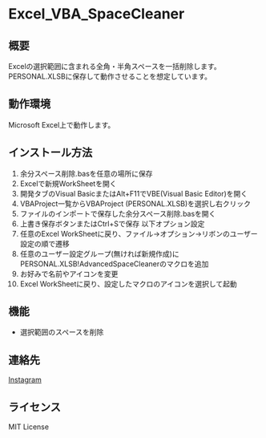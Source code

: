 # Excel_VBA_SpaceCleaner

## 概要
Excelの選択範囲に含まれる全角・半角スペースを一括削除します。  
PERSONAL.XLSBに保存して動作させることを想定しています。  

## 動作環境
Microsoft Excel上で動作します。  

## インストール方法
1. 余分スペース削除.basを任意の場所に保存
2. Excelで新規WorkSheetを開く
3. 開発タブのVisual BasicまたはAlt+F11でVBE(Visual Basic Editor)を開く
4. VBAProject一覧からVBAProject (PERSONAL.XLSB)を選択し右クリック
5. ファイルのインポートで保存した余分スペース削除.basを開く
6. 上書き保存ボタンまたはCtrl+Sで保存
以下オプション設定  
7. 任意のExcel WorkSheetに戻り、ファイル→オプション→リボンのユーザー設定の順で遷移
8. 任意のユーザー設定グループ(無ければ新規作成)にPERSONAL.XLSB!AdvancedSpaceCleanerのマクロを追加
9. お好みで名前やアイコンを変更
10. Excel WorkSheetに戻り、設定したマクロのアイコンを選択して起動

## 機能
* 選択範囲のスペースを削除

## 連絡先
[Instagram](https://www.instagram.com/nattotoasto?igsh=NWNtdHhnY3A4NDQ0 "nattotoasto")

## ライセンス
MIT License
